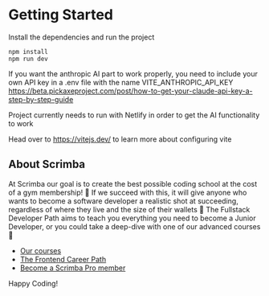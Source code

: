 # Getting Started
Install the dependencies and run the project
```
npm install
npm run dev
```

If you want the anthropic AI part to work properly, you need to include your own API key in a .env file with the name VITE_ANTHROPIC_API_KEY
https://beta.pickaxeproject.com/post/how-to-get-your-claude-api-key-a-step-by-step-guide

Project currently needs to run with Netlify in order to get the AI functionality to work

Head over to https://vitejs.dev/ to learn more about configuring vite
## About Scrimba

At Scrimba our goal is to create the best possible coding school at the cost of a gym membership! 💜
If we succeed with this, it will give anyone who wants to become a software developer a realistic shot at succeeding, regardless of where they live and the size of their wallets 🎉
The Fullstack Developer Path aims to teach you everything you need to become a Junior Developer, or you could take a deep-dive with one of our advanced courses 🚀

- [Our courses](https://scrimba.com/courses)
- [The Frontend Career Path](https://scrimba.com/fullstack-path-c0fullstack)
- [Become a Scrimba Pro member](https://scrimba.com/pricing)

Happy Coding!
